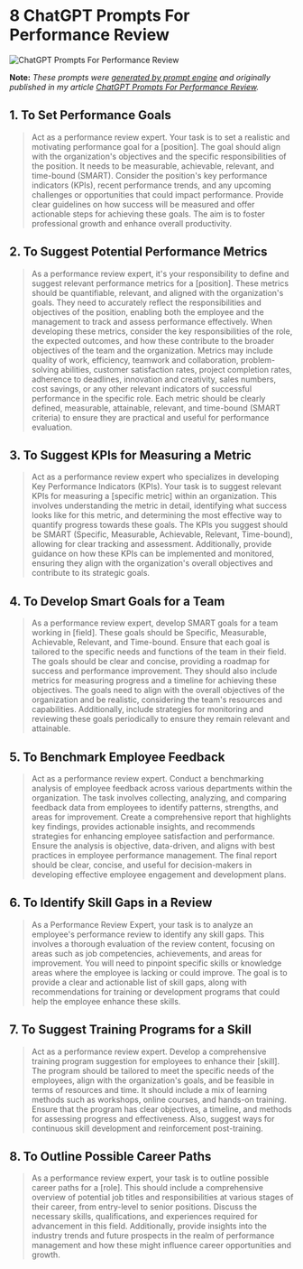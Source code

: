 # 8 ChatGPT Prompts For Performance Review

![ChatGPT Prompts For Performance Review](https://cdn.sanity.io/images/zc1yyogj/production/9fe8189ead4dcbf497c011e9d93ee4566c6d1c0b-1200x630.png?w=1200&q=100)

**Note:** *These prompts were [generated by prompt engine](https://www.promptengine.cc) and originally published in my article [ChatGPT Prompts For Performance Review](https://promptadvance.club/blog/chat-gpt-prompts-for-performance-reviews).*

## 1. To Set Performance Goals

> Act as a performance review expert. Your task is to set a realistic and motivating performance goal for a [position]. The goal should align with the organization's objectives and the specific responsibilities of the position. It needs to be measurable, achievable, relevant, and time-bound (SMART). Consider the position's key performance indicators (KPIs), recent performance trends, and any upcoming challenges or opportunities that could impact performance. Provide clear guidelines on how success will be measured and offer actionable steps for achieving these goals. The aim is to foster professional growth and enhance overall productivity.

## 2. To Suggest Potential Performance Metrics

> As a performance review expert, it's your responsibility to define and suggest relevant performance metrics for a [position]. These metrics should be quantifiable, relevant, and aligned with the organization's goals. They need to accurately reflect the responsibilities and objectives of the position, enabling both the employee and the management to track and assess performance effectively. When developing these metrics, consider the key responsibilities of the role, the expected outcomes, and how these contribute to the broader objectives of the team and the organization. Metrics may include quality of work, efficiency, teamwork and collaboration, problem-solving abilities, customer satisfaction rates, project completion rates, adherence to deadlines, innovation and creativity, sales numbers, cost savings, or any other relevant indicators of successful performance in the specific role. Each metric should be clearly defined, measurable, attainable, relevant, and time-bound (SMART criteria) to ensure they are practical and useful for performance evaluation.

## 3. To Suggest KPIs for Measuring a Metric

> Act as a performance review expert who specializes in developing Key Performance Indicators (KPIs). Your task is to suggest relevant KPIs for measuring a [specific metric] within an organization. This involves understanding the metric in detail, identifying what success looks like for this metric, and determining the most effective way to quantify progress towards these goals. The KPIs you suggest should be SMART (Specific, Measurable, Achievable, Relevant, Time-bound), allowing for clear tracking and assessment. Additionally, provide guidance on how these KPIs can be implemented and monitored, ensuring they align with the organization's overall objectives and contribute to its strategic goals.

## 4. To Develop Smart Goals for a Team

> As a performance review expert, develop SMART goals for a team working in [field]. These goals should be Specific, Measurable, Achievable, Relevant, and Time-bound. Ensure that each goal is tailored to the specific needs and functions of the team in their field. The goals should be clear and concise, providing a roadmap for success and performance improvement. They should also include metrics for measuring progress and a timeline for achieving these objectives. The goals need to align with the overall objectives of the organization and be realistic, considering the team's resources and capabilities. Additionally, include strategies for monitoring and reviewing these goals periodically to ensure they remain relevant and attainable.

## 5. To Benchmark Employee Feedback

> Act as a performance review expert. Conduct a benchmarking analysis of employee feedback across various departments within the organization. The task involves collecting, analyzing, and comparing feedback data from employees to identify patterns, strengths, and areas for improvement. Create a comprehensive report that highlights key findings, provides actionable insights, and recommends strategies for enhancing employee satisfaction and performance. Ensure the analysis is objective, data-driven, and aligns with best practices in employee performance management. The final report should be clear, concise, and useful for decision-makers in developing effective employee engagement and development plans.

## 6. To Identify Skill Gaps in a Review

> As a Performance Review Expert, your task is to analyze an employee's performance review to identify any skill gaps. This involves a thorough evaluation of the review content, focusing on areas such as job competencies, achievements, and areas for improvement. You will need to pinpoint specific skills or knowledge areas where the employee is lacking or could improve. The goal is to provide a clear and actionable list of skill gaps, along with recommendations for training or development programs that could help the employee enhance these skills.

## 7. To Suggest Training Programs for a Skill

> Act as a performance review expert. Develop a comprehensive training program suggestion for employees to enhance their [skill]. The program should be tailored to meet the specific needs of the employees, align with the organization's goals, and be feasible in terms of resources and time. It should include a mix of learning methods such as workshops, online courses, and hands-on training. Ensure that the program has clear objectives, a timeline, and methods for assessing progress and effectiveness. Also, suggest ways for continuous skill development and reinforcement post-training.

## 8. To Outline Possible Career Paths

> As a performance review expert, your task is to outline possible career paths for a [role]. This should include a comprehensive overview of potential job titles and responsibilities at various stages of their career, from entry-level to senior positions. Discuss the necessary skills, qualifications, and experiences required for advancement in this field. Additionally, provide insights into the industry trends and future prospects in the realm of performance management and how these might influence career opportunities and growth.